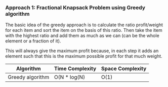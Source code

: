 ### Approach 1: Fractional Knapsack Problem using Greedy algorithm

The basic idea of the greedy approach is to calculate the ratio profit/weight for each item and sort the item on the basis of this ratio. Then take the item with the highest ratio and add them as much as we can (can be the whole element or a fraction of it).

This will always give the maximum profit because, in each step it adds an element such that this is the maximum possible profit for that much weight.

| Algorithm              | Time Complexity   | Space Complexity  |
|----------------------- | ----------------- | ----------------- |
| Greedy algorithm       | O(N * log(N)      | O(1)              |



